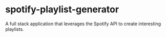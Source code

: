 # spotify-playlist-generator
A full stack application that leverages the Spotify API to create interesting playlists.
